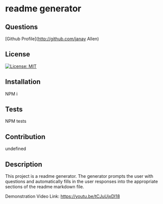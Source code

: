 # readme generator

## Questions
[Github Profile](http://github.com/janay Allen)

## License
[![License: MIT](https://img.shields.io/badge/License-MIT-yellow.svg)](https://opensource.org/licenses/MIT)
## Installation
NPM i
## Tests
NPM tests
## Contribution
undefined
## Description
This project is a readme generator. The generator prompts the user with questions and automatically fills in the user responses into the appropriate sections of the readme markdown file.  

Demonstration Video Link:
https://youtu.be/tCJuUjxDl18

